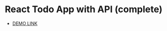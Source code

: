 # React Todo App with API (complete)

- [DEMO LINK](https://natalia-ponomarenko.github.io/react_todo-app-with-api/)
